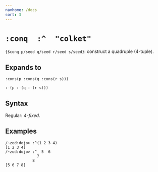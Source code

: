 ```yaml
---
navhome: /docs
sort: 3
---
```


# `:conq  :^  "colket"`

`{$conq p/seed q/seed r/seed s/seed}`: construct a quadruple (4-tuple).

## Expands to

```
:cons(p :cons(q :cons(r s)))
```

```
:-(p :-(q :-(r s)))
```

## Syntax

Regular: *4-fixed*.

## Examples

```
/~zod:dojo> :^(1 2 3 4)
[1 2 3 4]
/~zod:dojo> :^  5  6
              7
            8
[5 6 7 8]
```
